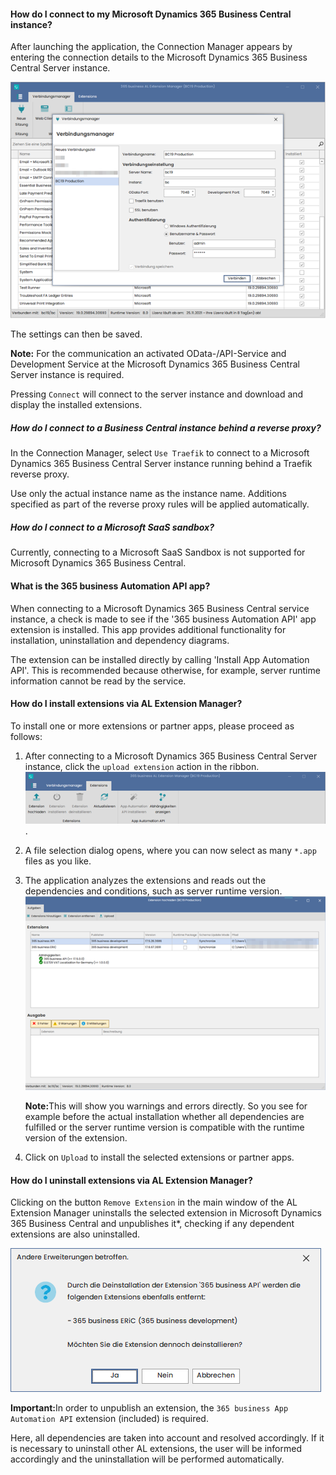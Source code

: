 #### How do I connect to my Microsoft Dynamics 365 Business Central instance?

After launching the application, the Connection Manager appears by entering the connection details to the Microsoft Dynamics 365 Business Central Server instance.

![Connection Manager](/assets/images/365-business-al-extension-manager/connection-manager.de-DE.png)

The settings can then be saved.

<div class="alert alert-info">
    <i class="fa-solid fa-lightbulb"></i> <strong>Note:</strong> For the communication an activated OData-/API-Service and Development Service at the Microsoft Dynamics 365 Business Central Server instance is required.
</div>

Pressing `Connect` will connect to the server instance and download and display the installed extensions.

##### How do I connect to a Business Central instance behind a reverse proxy?

In the Connection Manager, select `Use Traefik` to connect to a Microsoft Dynamics 365 Business Central Server instance running behind a Traefik reverse proxy.

Use only the actual instance name as the instance name. Additions specified as part of the reverse proxy rules will be applied automatically.

##### How do I connect to a Microsoft SaaS sandbox?

Currently, connecting to a Microsoft SaaS Sandbox is not supported for Microsoft Dynamics 365 Business Central.

#### What is the 365 business Automation API app?

When connecting to a Microsoft Dynamics 365 Business Central service instance, a check is made to see if the '365 business Automation API' app extension is installed. This app provides additional functionality for installation, uninstallation and dependency diagrams.

The extension can be installed directly by calling 'Install App Automation API'. This is recommended because otherwise, for example, server runtime information cannot be read by the service.

#### How do I install extensions via AL Extension Manager?

To install one or more extensions or partner apps, please proceed as follows:

1. After connecting to a Microsoft Dynamics 365 Business Central Server instance, click the `upload extension` action in the ribbon.<br>![Upload Extension](/assets/images/365-business-al-extension-manager/upload-extension-button.de-DE.png).

2. A file selection dialog opens, where you can now select as many `*.app` files as you like.

3. The application analyzes the extensions and reads out the dependencies and conditions, such as server runtime version.<br>![Upload Extensions](/assets/images/365-business-al-extension-manager/upload-extension-view.de-DE.png)<br>
   <div class="alert alert-info">
       <i class="fa-solid fa-lightbulb"></i> <strong>Note:</strong>This will show you warnings and errors directly. So you see for example before the actual installation whether all dependencies are fulfilled or the server runtime version is compatible with the runtime version of the extension. 
   </div>

4. Click on `Upload` to install the selected extensions or partner apps.

#### How do I uninstall extensions via AL Extension Manager?

Clicking on the button `Remove Extension` in the main window of the AL Extension Manager uninstalls the selected extension in Microsoft Dynamics 365 Business Central and unpublishes it*, checking if any dependent extensions are also uninstalled.

![Uninstall dependencies](/assets/images/365-business-al-extension-manager/unpublish-extension.de-DE.png)

<div class="alert alert-notice">
    <i class="fa-solid fa-notes"></i> <strong>Important:</strong>In order to unpublish an extension, the <code>365 business App Automation API</code> extension (included) is required.
</div>

Here, all dependencies are taken into account and resolved accordingly. If it is necessary to uninstall other AL extensions, the user will be informed accordingly and the uninstallation will be performed automatically.